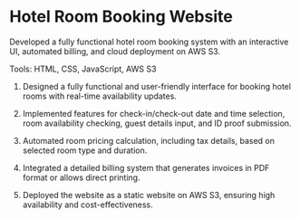 # Hotel Room Booking Website

Developed a fully functional hotel room booking system with an interactive UI, automated billing, and cloud deployment on AWS S3.

Tools: HTML, CSS, JavaScript, AWS S3

1. Designed a fully functional and user-friendly interface for booking hotel rooms with real-time availability updates.

2. Implemented features for check-in/check-out date and time selection, room availability checking, guest details input, and ID proof submission.

3. Automated room pricing calculation, including tax details, based on selected room type and duration.

4. Integrated a detailed billing system that generates invoices in PDF format or allows direct printing.

5. Deployed the website as a static website on AWS S3, ensuring high availability and cost-effectiveness.


